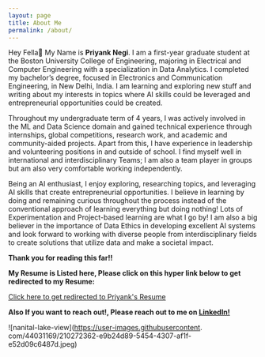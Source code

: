 ```yaml
---
layout: page
title: About Me
permalink: /about/
---
```


Hey Fella👋 My Name is **Priyank Negi**. I am a first-year graduate student at the Boston University College of Engineering, majoring in Electrical and Computer Engineering with a specialization in Data Analytics. I completed my bachelor’s degree, focused in Electronics and Communication Engineering, in New Delhi, India. I am learning and exploring new stuff and writing about my interests in topics where AI skills could be leveraged and entrepreneurial opportunities could be created.

Throughout my undergraduate term of 4 years, I was actively involved in the ML and Data Science domain and gained technical experience through internships, global competitions, research work, and academic and community-aided projects. Apart from this, I have experience in leadership and volunteering positions in and outside of school. I find myself well in international and interdisciplinary Teams; I am also a team player in groups but am also very comfortable working independently.

Being an AI enthusiast, I enjoy exploring, researching topics, and leveraging AI skills that create entrepreneurial opportunities. I believe in learning by doing and remaining curious throughout the process instead of the conventional approach of learning everything but doing nothing! Lots of Experimentation and Project-based learning are what I go by!
I am also a big believer in the importance of Data Ethics in developing excellent AI systems and look forward to working with diverse people from interdisciplinary fields to create solutions that utilize data and make a societal impact.

**Thank you for reading this far!!**

**My Resume is Listed here, Please click on this hyper link below to get redirected to my Resume:** 

[Click here to get redirected to Priyank's Resume](https://drive.google.com/file/d/1nciQt1M9y0kevV9Lu9QKFUp08dMv1bz-/view?usp=share_link)

**Also If you want to reach out!, Please reach out to me on [LinkedIn!](https://www.linkedin.com/in/priyank-negi-707019195)**

![nanital-lake-view](https://user-images.githubusercontent.
com/44031169/210272362-e9b24d89-5454-4307-af1f-e52d09c6487d.jpeg)
